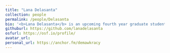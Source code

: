 ```yaml
---
title: "Lana Delasanta"
collection: people
permalink: /people/Delasanta
bio: '<b>Lana Delasanta</b> is an upcoming fourth year graduate student in the Ecological Psychology Ph.D. program within the Perception, Action, Cognition Division. She is also affiliated with the Center for the Ecological Study of Perception and Action and the Connecticut Institute for the Brain and Cognitive Sciences. Lana's research interests stem from her personal experiences with choir and music making in group settings as it facilitates social bonding and collective effervescence that she aims to capture in a quantifiable way. In addition to this, she also has a vested interest in political perception, value judgements, and productive conversations in the current digital age and the goals of her ongoing research projects are to better understand how to combat polarization and misunderstanding among people. Aside from her academic endeavors, Lana also has a podcast, photography business, and a love of all things politics.'
githuburl: https://github.com/lanadelasanta
osfurl: https://osf.io/profile/
avatar_url: 
personal_url: https://anchor.fm/demawkracy
---
```


